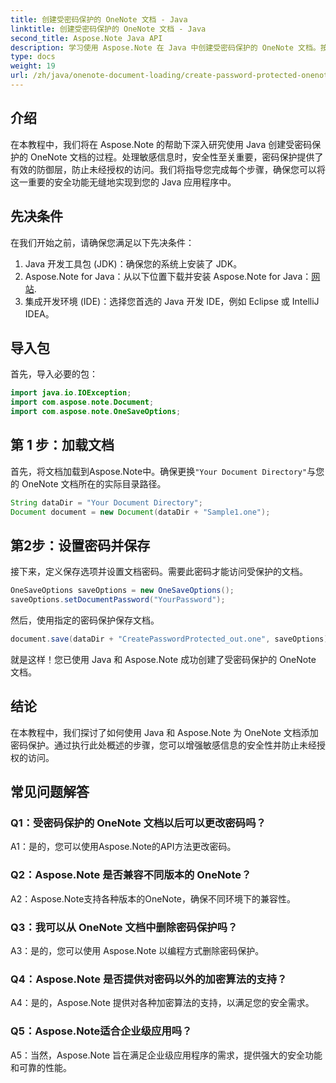 ```yaml
---
title: 创建受密码保护的 OneNote 文档 - Java
linktitle: 创建受密码保护的 OneNote 文档 - Java
second_title: Aspose.Note Java API
description: 学习使用 Aspose.Note 在 Java 中创建受密码保护的 OneNote 文档。按照分步教程增强安全性。
type: docs
weight: 19
url: /zh/java/onenote-document-loading/create-password-protected-onenote/
---
```

## 介绍

在本教程中，我们将在 Aspose.Note 的帮助下深入研究使用 Java 创建受密码保护的 OneNote 文档的过程。处理敏感信息时，安全性至关重要，密码保护提供了有效的防御层，防止未经授权的访问。我们将指导您完成每个步骤，确保您可以将这一重要的安全功能无缝地实现到您的 Java 应用程序中。

## 先决条件

在我们开始之前，请确保您满足以下先决条件：

1. Java 开发工具包 (JDK)：确保您的系统上安装了 JDK。
2. Aspose.Note for Java：从以下位置下载并安装 Aspose.Note for Java：[网站](https://releases.aspose.com/note/java/).
3. 集成开发环境 (IDE)：选择您首选的 Java 开发 IDE，例如 Eclipse 或 IntelliJ IDEA。

## 导入包

首先，导入必要的包：

```java
import java.io.IOException;
import com.aspose.note.Document;
import com.aspose.note.OneSaveOptions;
```

## 第 1 步：加载文档

首先，将文档加载到Aspose.Note中。确保更换`"Your Document Directory"`与您的 OneNote 文档所在的实际目录路径。

```java
String dataDir = "Your Document Directory";
Document document = new Document(dataDir + "Sample1.one");
```

## 第2步：设置密码并保存

接下来，定义保存选项并设置文档密码。需要此密码才能访问受保护的文档。

```java
OneSaveOptions saveOptions = new OneSaveOptions();
saveOptions.setDocumentPassword("YourPassword");
```

然后，使用指定的密码保护保存文档。

```java
document.save(dataDir + "CreatePasswordProtected_out.one", saveOptions);
```

就是这样！您已使用 Java 和 Aspose.Note 成功创建了受密码保护的 OneNote 文档。

## 结论

在本教程中，我们探讨了如何使用 Java 和 Aspose.Note 为 OneNote 文档添加密码保护。通过执行此处概述的步骤，您可以增强敏感信息的安全性并防止未经授权的访问。

## 常见问题解答

### Q1：受密码保护的 OneNote 文档以后可以更改密码吗？

A1：是的，您可以使用Aspose.Note的API方法更改密码。

### Q2：Aspose.Note 是否兼容不同版本的 OneNote？

A2：Aspose.Note支持各种版本的OneNote，确保不同环境下的兼容性。

### Q3：我可以从 OneNote 文档中删除密码保护吗？

A3：是的，您可以使用 Aspose.Note 以编程方式删除密码保护。

### Q4：Aspose.Note 是否提供对密码以外的加密算法的支持？

A4：是的，Aspose.Note 提供对各种加密算法的支持，以满足您的安全需求。

### Q5：Aspose.Note适合企业级应用吗？

A5：当然，Aspose.Note 旨在满足企业级应用程序的需求，提供强大的安全功能和可靠的性能。